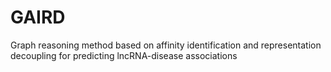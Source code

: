 # GAIRD
Graph reasoning method based on affinity identification and representation decoupling for predicting lncRNA-disease associations
